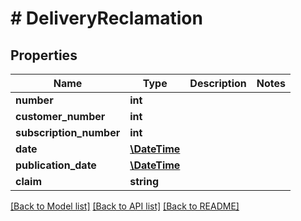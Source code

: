 # # DeliveryReclamation

## Properties

Name | Type | Description | Notes
------------ | ------------- | ------------- | -------------
**number** | **int** |  | 
**customer_number** | **int** |  | 
**subscription_number** | **int** |  | 
**date** | [**\DateTime**](\DateTime.md) |  | 
**publication_date** | [**\DateTime**](\DateTime.md) |  | 
**claim** | **string** |  | 

[[Back to Model list]](../../README.md#documentation-for-models) [[Back to API list]](../../README.md#documentation-for-api-endpoints) [[Back to README]](../../README.md)


